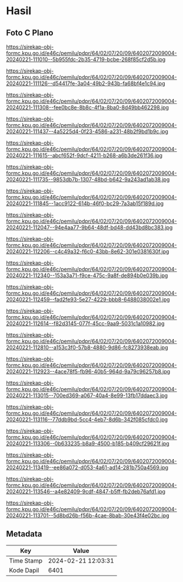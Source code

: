 # Hasil

## Foto C Plano

https://sirekap-obj-formc.kpu.go.id/e46c/pemilu/pdpr/64/02/07/20/09/6402072009004-20240221-111010--5b955fdc-2b35-4719-bcbe-268f85cf2d5b.jpg

https://sirekap-obj-formc.kpu.go.id/e46c/pemilu/pdpr/64/02/07/20/09/6402072009004-20240221-111126--d54417fe-3a04-49b2-943b-fa68bf4e1c94.jpg

https://sirekap-obj-formc.kpu.go.id/e46c/pemilu/pdpr/64/02/07/20/09/6402072009004-20240221-111308--fee0bc8e-8b8c-4f1a-8ba0-8d49bb462298.jpg

https://sirekap-obj-formc.kpu.go.id/e46c/pemilu/pdpr/64/02/07/20/09/6402072009004-20240221-111437--4a5225d4-0f23-4586-a231-48b2f9bd1b9c.jpg

https://sirekap-obj-formc.kpu.go.id/e46c/pemilu/pdpr/64/02/07/20/09/6402072009004-20240221-111615--abcf652f-9dcf-4211-b268-a6b3de261f36.jpg

https://sirekap-obj-formc.kpu.go.id/e46c/pemilu/pdpr/64/02/07/20/09/6402072009004-20240221-111735--9853db7b-1307-48bd-b642-9a243ad1ab38.jpg

https://sirekap-obj-formc.kpu.go.id/e46c/pemilu/pdpr/64/02/07/20/09/6402072009004-20240221-111845--1acc9122-614b-46f0-bc29-7a3ab15f189d.jpg

https://sirekap-obj-formc.kpu.go.id/e46c/pemilu/pdpr/64/02/07/20/09/6402072009004-20240221-112047--94e4aa77-9b64-48df-bd48-dd43bd8bc383.jpg

https://sirekap-obj-formc.kpu.go.id/e46c/pemilu/pdpr/64/02/07/20/09/6402072009004-20240221-112206--c4c49a32-f6c0-43bb-8e62-301e0381630f.jpg

https://sirekap-obj-formc.kpu.go.id/e46c/pemilu/pdpr/64/02/07/20/09/6402072009004-20240221-112340--153a3a71-f9ce-475c-9a8f-de894b0e039b.jpg

https://sirekap-obj-formc.kpu.go.id/e46c/pemilu/pdpr/64/02/07/20/09/6402072009004-20240221-112459--fad2fe93-5e27-4229-bbb8-6488038002e1.jpg

https://sirekap-obj-formc.kpu.go.id/e46c/pemilu/pdpr/64/02/07/20/09/6402072009004-20240221-112614--f82d3145-077f-45cc-9aa9-5031c1a10982.jpg

https://sirekap-obj-formc.kpu.go.id/e46c/pemilu/pdpr/64/02/07/20/09/6402072009004-20240221-112810--a153c3f0-57b8-4880-9d86-fc8273938eab.jpg

https://sirekap-obj-formc.kpu.go.id/e46c/pemilu/pdpr/64/02/07/20/09/6402072009004-20240221-112923--4ace78f5-fb96-40b5-964d-9a79c96257b8.jpg

https://sirekap-obj-formc.kpu.go.id/e46c/pemilu/pdpr/64/02/07/20/09/6402072009004-20240221-113015--700ed369-a067-40a4-8e99-13fb17ddaec3.jpg

https://sirekap-obj-formc.kpu.go.id/e46c/pemilu/pdpr/64/02/07/20/09/6402072009004-20240221-113116--77ddb9bd-5cc4-4eb7-8d6b-342f085cfdc0.jpg

https://sirekap-obj-formc.kpu.go.id/e46c/pemilu/pdpr/64/02/07/20/09/6402072009004-20240221-113306--0b633235-b8a9-4500-b185-b409cf29621f.jpg

https://sirekap-obj-formc.kpu.go.id/e46c/pemilu/pdpr/64/02/07/20/09/6402072009004-20240221-113419--ee86a072-d053-4a61-ad14-281b750a4569.jpg

https://sirekap-obj-formc.kpu.go.id/e46c/pemilu/pdpr/64/02/07/20/09/6402072009004-20240221-113546--a4e82409-9cdf-4847-b5ff-fb2deb76afd1.jpg

https://sirekap-obj-formc.kpu.go.id/e46c/pemilu/pdpr/64/02/07/20/09/6402072009004-20240221-113701--5d8bd26b-f56b-4cae-8bab-30e43f4e02bc.jpg


## Metadata

| Key        | Value               |
| ---------- | ------------------- |
| Time Stamp | 2024-02-21 12:03:31 |
| Kode Dapil | 6401                |



